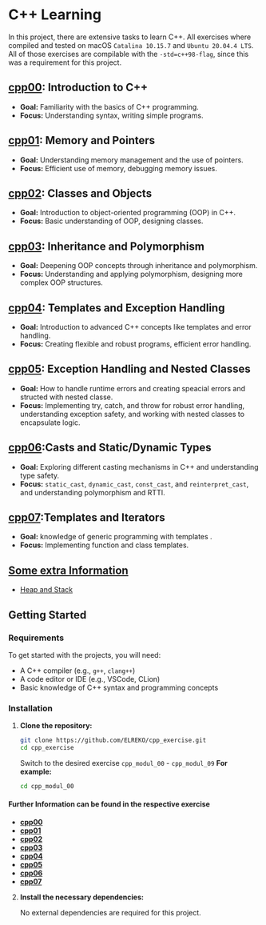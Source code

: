 # C++ Learning
<!-- Do this better! -> "like 9 Project with different exexisc " 

- execersi insgesamt 
00 - 3ex
01 - 7ex
02 - 4ex
03 - 4ex
04 - 4ex
05 - 4ex 
06 - 3ex
07 - 3ex
08 - 
09 -

-->

In this project, there are extensive tasks to learn C++.
All exercises where compiled and tested on macOS `Catalina 10.15.7` and `Ubuntu 20.04.4 LTS`.
All of those exercises are compilable with the `-std=c++98-flag`, since this was a requirement for this project.

## **[cpp00](cpp_modul_00/README_cpp00.md): Introduction to C++**
- **Goal:** Familiarity with the basics of C++ programming.
- **Focus:** Understanding syntax, writing simple programs.

## **[cpp01](cpp_modul_01/README_cpp01.md): Memory and Pointers**
- **Goal:** Understanding memory management and the use of pointers.
- **Focus:** Efficient use of memory, debugging memory issues.

## **[cpp02](cpp_modul_02/README_cpp02.md): Classes and Objects**
- **Goal:** Introduction to object-oriented programming (OOP) in C++.
- **Focus:** Basic understanding of OOP, designing classes.

## **[cpp03](cpp_modul_03/README_cpp03.md): Inheritance and Polymorphism**
- **Goal:** Deepening OOP concepts through inheritance and polymorphism.
- **Focus:** Understanding and applying polymorphism, designing more complex OOP structures.

## **[cpp04](cpp_modul_04/README_cpp04.md): Templates and Exception Handling**
- **Goal:** Introduction to advanced C++ concepts like templates and error handling.
- **Focus:** Creating flexible and robust programs, efficient error handling.

## **[cpp05](cpp_modul_05/README_cpp05.md): Exception Handling and Nested Classes**
- **Goal:** How to handle runtime errors and creating speacial errors and structed with nested classe.
- **Focus:** Implementing try, catch, and throw for robust error handling, understanding exception safety, and working with nested classes to encapsulate logic.


## **[cpp06](cpp_modul_06/README_cpp06.md):Casts and Static/Dynamic Types**
- **Goal:** Exploring different casting mechanisms in C++ and understanding type safety.
- **Focus:** `static_cast`, `dynamic_cast`, `const_cast`, and `reinterpret_cast`, and understanding polymorphism and RTTI.

## **[cpp07](cpp_modul_07/README_cpp07.md):Templates and Iterators**
- **Goal:** knowledge of generic programming with templates .
- **Focus:** Implementing function and class templates.


## [Some extra Information](doc/info/cppExtra_00_Overview.md)
- [Heap and Stack](doc/info/cppExtra_01_Heap_and_Stack_allocation.md)

## Getting Started

### Requirements

To get started with the projects, you will need:

- A C++ compiler (e.g., `g++`, `clang++`)
- A code editor or IDE (e.g., VSCode, CLion)
- Basic knowledge of C++ syntax and programming concepts

### Installation

1. **Clone the repository:**

   ```bash
   git clone https://github.com/ELREKO/cpp_exercise.git
   cd cpp_exercise
   ```

   Switch to the desired exercise `cpp_modul_00` - `cpp_modul_09`
   **For example:**
   ```bash
   cd cpp_modul_00
   ```

#### Further Information can be found in the respective exercise

- **[cpp00](cpp_modul_00/README_cpp00.md)**
- **[cpp01](cpp_modul_01/README_cpp01.md)**
- **[cpp02](cpp_modul_02/README_cpp02.md)**
- **[cpp03](cpp_modul_03/README_cpp03.md)**
- **[cpp04](cpp_modul_04/README_cpp04.md)**
- **[cpp05](cpp_modul_05/README_cpp05.md)**
- **[cpp06](cpp_modul_06/README_cpp06.md)**
- **[cpp07](cpp_modul_07/README_cpp07.md)**



2. **Install the necessary dependencies:**

   No external dependencies are required for this project.

